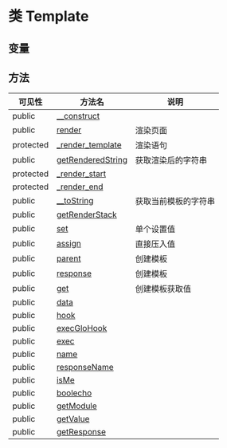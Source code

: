 #  类 Template




## 变量


## 方法


| 可见性 | 方法名 | 说明 |
|--------|-------|------|
| public|[__construct](Template/__construct.md) |  |
| public|[render](Template/render.md) | 渲染页面 |
| protected|[_render_template](Template/_render_template.md) | 渲染语句 |
| public|[getRenderedString](Template/getRenderedString.md) | 获取渲染后的字符串 |
| protected|[_render_start](Template/_render_start.md) |  |
| protected|[_render_end](Template/_render_end.md) |  |
| public|[__toString](Template/__toString.md) | 获取当前模板的字符串 |
| public|[getRenderStack](Template/getRenderStack.md) |  |
| public|[set](Template/set.md) | 单个设置值 |
| public|[assign](Template/assign.md) | 直接压入值 |
| public|[parent](Template/parent.md) | 创建模板 |
| public|[response](Template/response.md) | 创建模板 |
| public|[get](Template/get.md) | 创建模板获取值 |
| public|[data](Template/data.md) |  |
| public|[hook](Template/hook.md) |  |
| public|[execGloHook](Template/execGloHook.md) |  |
| public|[exec](Template/exec.md) |  |
| public|[name](Template/name.md) |  |
| public|[responseName](Template/responseName.md) |  |
| public|[isMe](Template/isMe.md) |  |
| public|[boolecho](Template/boolecho.md) |  |
| public|[getModule](Template/getModule.md) |  |
| public|[getValue](Template/getValue.md) |  |
| public|[getResponse](Template/getResponse.md) |  |
